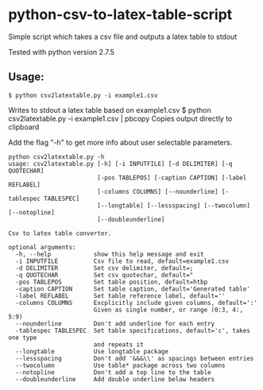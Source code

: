 # python-csv-to-latex-table-script
Simple script which takes a csv file and outputs a latex table to stdout


Tested with python version 2.7.5

## Usage:
    $ python csv2latextable.py -i example1.csv
Writes to stdout a latex table based on example1.csv
    $ python csv2latextable.py -i example1.csv | pbcopy
Copies output directly to clipboard

Add the flag "-h" to get more info about user selectable parameters.

```
python csv2latextable.py -h
usage: csv2latextable.py [-h] [-i INPUTFILE] [-d DELIMITER] [-q QUOTECHAR]
                         [-pos TABLEPOS] [-caption CAPTION] [-label REFLABEL]
                         [-columns COLUMNS] [--nounderline] [-tablespec TABLESPEC]
                         [--longtable] [--lessspacing] [--twocolumn] [--notopline]
                         [--doubleunderline]

Csv to latex table converter.

optional arguments:
  -h, --help            show this help message and exit
  -i INPUTFILE          Csv file to read, default=example1.csv
  -d DELIMITER          Set csv delimiter, default=;
  -q QUOTECHAR          Set csv quotechar, default="
  -pos TABLEPOS         Set table position, default=htbp
  -caption CAPTION      Set table caption, default='Generated table'
  -label REFLABEL       Set table reference label, default=''
  -columns COLUMNS      Excplicitly include given columns, default=':'
                        Given as single number, or range (0:3, 4:, 5:9)
  --nounderline         Don't add underline for each entry
  -tablespec TABLESPEC  Set table specifications, default='c', takes one type
                        and repeats it
  --longtable           Use longtable package
  --lessspacing         Don't add '&&&\\' as spacings between entries
  --twocolumn           Use table* package across two columns
  --notopline           Don't add a top line to the table
  --doubleunderline     Add double underline below headers
```

